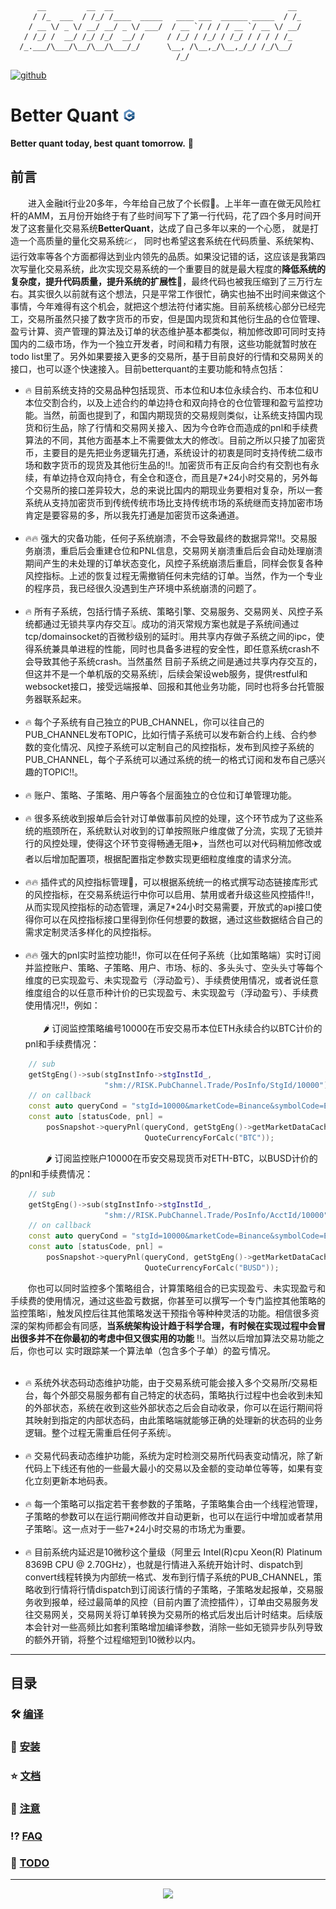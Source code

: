 ```text
      __         __  __                                       __ 
     / /_  ___  / /_/ /____  _____   ____ ___  ______ _____  / /_
    / __ \/ _ \/ __/ __/ _ \/ ___/  / __ `/ / / / __ `/ __ \/ __/
   / /_/ /  __/ /_/ /_/  __/ /     / /_/ / /_/ / /_/ / / / / /_  
  /_.___/\___/\__/\__/\___/_/      \__, /\__,_/\__,_/_/ /_/\__/  
                                     /_/                         
```                                                        

[![github](https://img.shields.io/badge/github-byrnexu-brightgreen.svg)](https://github.com/byrnexu)

# Better Quant    <code><img height="20" src="https://raw.githubusercontent.com/github/explore/80688e429a7d4ef2fca1e82350fe8e3517d3494d/topics/cpp/cpp.png" alt="cpp"></code>  
**Better quant today, best quant tomorrow.** 💪
  ## 前言
&emsp;&emsp;进入金融it行业20多年，今年给自己放了个长假🌈。上半年一直在做无风险杠杆的AMM，五月份开始终于有了些时间写下了第一行代码，花了四个多月时间开发了这套量化交易系统**BetterQuant**，达成了自己多年以来的一个心愿， 就是打造一个高质量的量化交易系统💹， 同时也希望这套系统在代码质量、系统架构、运行效率等各个方面都得达到业内领先的品质。如果没记错的话，这应该是我第四次写量化交易系统，此次实现交易系统的一个重要目的就是最大程度的**降低系统的复杂度，提升代码质量，提升系统的扩展性**🚩，最终代码也被我压缩到了三万行左右。其实很久以前就有这个想法，只是平常工作很忙，确实也抽不出时间来做这个事情，今年难得有这个机会，就把这个想法符付诸实施。目前系统核心部分已经完工，交易所虽然只接了数字货币的币安，但是国内现货和其他衍生品的仓位管理、盈亏计算、资产管理的算法及订单的状态维护基本都类似，稍加修改即可同时支持国内的二级市场，作为一个独立开发者，时间和精力有限，这些功能就暂时放在todo list里了。另外如果要接入更多的交易所，基于目前良好的行情和交易网关的接口，也可以逐个快速接入。目前betterquant的主要功能和特点包括：<br/>
* 🔥 目前系统支持的交易品种包括现货、币本位和U本位永续合约、币本位和U本位交割合约，以及上述合约的单边持仓和双向持仓的仓位管理和盈亏监控功能。当然，前面也提到了，和国内期现货的交易规则类似，让系统支持国内现货和衍生品，除了行情和交易网关接入、因为今仓昨仓而造成的pnl和手续费算法的不同，其他方面基本上不需要做太大的修改❕。目前之所以只接了加密货币，主要目的是先把业务逻辑先打通，系统设计的初衷是同时支持传统二级市场和数字货币的现货及其他衍生品的‼️。加密货币有正反向合约有交割也有永续，有单边持仓双向持仓，有全仓和逐仓，而且是7\*24小时交易的，另外每个交易所的接口差异较大，总的来说比国内的期现业务要相对复杂，所以一套系统从支持加密货币到传统传统市场比支持传统市场的系统继而支持加密市场肯定是要容易的多，所以我先打通是加密货币这条通道。<br/>
&nbsp;
* 🔥🔥 强大的灾备功能，任何子系统崩溃，不会导致最终的数据异常‼️。交易服务崩溃，重启后会重建仓位和PNL信息，交易网关崩溃重启后会自动处理崩溃期间产生的未处理的订单状态变化，风控子系统崩溃后重启，同样会恢复各种风控指标。上述的恢复过程无需撤销任何未完结的订单。当然，作为一个专业的程序员，我已经很久没遇到生产环境中系统崩溃的问题了。<br/>
&nbsp;
* 🔥 所有子系统，包括行情子系统、策略引擎、交易服务、交易网关、风控子系统都通过无锁共享内存交互❕。成功的消灭常规方案也就是子系统间通过tcp/domainsocket的百微秒级别的延时❕。用共享内存做子系统之间的ipc，使得系统兼具单进程的性能，同时也具备多进程的安全性，即任意系统crash不会导致其他子系统crash。当然虽然 目前子系统之间是通过共享内存交互的，但这并不是一个单机版的交易系统❕，后续会架设web服务，提供restful和websocket接口，接受远端报单、回报和其他业务功能，同时也将多台托管服务器联系起来。<br/>
&nbsp;
* 🔥 每个子系统有自己独立的PUB_CHANNEL，你可以往自己的PUB_CHANNEL发布TOPIC，比如行情子系统可以发布新合约上线、合约参数的变化情况、风控子系统可以定制自己的风控指标，发布到风控子系统的PUB_CHANNEL，每个子系统可以通过系统的统一的格式订阅和发布自己感兴趣的TOPIC‼️。<br/>
&nbsp;
* 🔥 账户、策略、子策略、用户等各个层面独立的仓位和订单管理功能。<br/>
&nbsp;
* 🔥 很多系统收到报单后会针对订单做事前风控的处理，这个环节成为了这些系统的瓶颈所在，系统默认对收到的订单按照账户维度做了分流，实现了无锁并行的风控处理，使得这个环节变得畅通无阻✈️，当然也可以对代码稍加修改或者以后增加配置项，根据配置指定参数实现更细粒度维度的请求分流。<br/>
&nbsp;
* 🔥🔥 插件式的风控指标管理🔌，可以根据系统统一的格式撰写动态链接库形式的风控指标，在交易系统运行中你可以启用、禁用或者升级这些风控插件‼️，从而实现风控指标的动态管理，满足7\*24小时交易需要，开放式的api接口使得你可以在风控指标接口里得到你任何想要的数据，通过这些数据结合自己的需求定制灵活多样化的风控指标。<br/>
&nbsp;
* 🔥🔥 强大的pnl实时监控功能‼️，你可以在任何子系统（比如策略端）实时订阅并监控账户、策略、子策略、用户、市场、标的、多头头寸、空头头寸等每个维度的已实现盈亏、未实现盈亏（浮动盈亏）、手续费使用情况，或者说任意维度组合的以任意币种计价的已实现盈亏、未实现盈亏（浮动盈亏）、手续费使用情况‼️，例如：</br>  
&emsp;&emsp;🌶️ 订阅监控策略编号10000在币安交易币本位ETH永续合约以BTC计价的pnl和手续费情况：
```c++
    // sub
    getStgEng()->sub(stgInstInfo->stgInstId_,
                     "shm://RISK.PubChannel.Trade/PosInfo/StgId/10000");
    // on callback                     
    const auto queryCond = "stgId=10000&marketCode=Binance&symbolCode=ETH-USD-CPerp";
    const auto [statusCode, pnl] =
        posSnapshot->queryPnl(queryCond, getStgEng()->getMarketDataCache(),
                              QuoteCurrencyForCalc("BTC"));
```
&emsp;&emsp;&emsp;&emsp;🌶️ 订阅监控账户10000在币安交易现货币对ETH-BTC，以BUSD计价的的pnl和手续费情况：
```c++
    // sub
    getStgEng()->sub(stgInstInfo->stgInstId_,
                     "shm://RISK.PubChannel.Trade/PosInfo/AcctId/10000");
    // on callback                     
    const auto queryCond = "stgId=10000&marketCode=Binance&symbolCode=ETH-BTC";
    const auto [statusCode, pnl] =
        posSnapshot->queryPnl(queryCond, getStgEng()->getMarketDataCache(),
                              QuoteCurrencyForCalc("BUSD"));
```

&emsp;&emsp;你也可以同时监控多个策略组合，计算策略组合的已实现盈亏、未实现盈亏和手续费的使用情况，通过这些盈亏数据，你甚至可以撰写一个专门监控其他策略的监控策略❕，触发风控后往其他策略发送干预指令等种种灵活的功能。相信很多资深的架构师都会有同感，**当系统架构设计趋于科学合理，有时候在实现过程中会冒出很多并不在你最初的考虑中但又很实用的功能** ‼️。当然以后增加算法交易功能之后，你也可以 实时跟踪某一个算法单（包含多个子单）的盈亏情况。<br/>
&nbsp;
* 🔥 系统外状态码动态维护功能，由于交易系统可能会接入多个交易所/交易柜台，每个外部交易服务都有自己特定的状态码，策略执行过程中也会收到未知的外部状态，系统在收到这些外部状态之后会自动收录，你可以在运行期间将其映射到指定的内部状态码，由此策略端就能够正确的处理新的状态码的业务逻辑。整个过程无需重启任何子系统❕。<br/>
&nbsp;
* 🔥 交易代码表动态维护功能，系统为定时检测交易所代码表变动情况，除了新代码上下线还有他的一些最大最小的交易以及金额的变动单位等等，如果有变化立刻更新本地码表。<br/>
&nbsp;
* 🔥 每一个策略可以指定若干套参数的子策略，子策略集合由一个线程池管理，子策略的参数可以在运行期间修改并自动更新，也可以在运行中增加或者禁用子策略❕。这一点对于一些7\*24小时交易的市场尤为重要。<br/>
&nbsp;
* 🔥 目前系统内延迟是10微秒这个量级（阿里云 Intel(R)cpu Xeon(R) Platinum 8369B CPU @ 2.70GHz），也就是行情进入系统开始计时、dispatch到convert线程转换为内部统一格式、发布到行情子系统的PUB_CHANNEL，策略收到行情将行情dispatch到订阅该行情的子策略，子策略发起报单，交易服务收到报单，经过最简单的风控（目前内置了流控插件），订单由交易服务发往交易网关，交易网关将订单转换为交易所的格式后发出后计时结束。后续版本会针对一些高频比如套利策略增加编译参数，消除一些如无锁异步队列导致的额外开销，将整个过程缩短到10微秒以内。<br/>
---
## 目录
### 🛠 [编译](doc/build.md)
### 🐋 [安装](doc/installation.md)
### ⭐ [文档](doc/documentation.md)
### 🧨 [注意](doc/caution.md)
### ⁉️ [FAQ](doc/faq.md)
### 🥔 [TODO](doc/todo.md)

---
<div align="center"> <img  src="https://github-readme-streak-stats.herokuapp.com?user=byrnexu&theme=onedark&date_format=M%20j%5B%2C%20Y%5D" /> </div>

